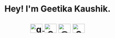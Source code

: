 <h1 align="center"> Hey! I'm Geetika Kaushik. 
<!--   <img src="https://media.giphy.com/media/hvRJCLFzcasrR4ia7z/giphy.gif"> -->
  
<p align="center">
<a href="https://github.com/Geetika-2001" target="blank"><img align="center" src="https://raw.githubusercontent.com/rahuldkjain/github-profile-readme-generator/master/src/images/icons/Social/github.svg" alt="geetika-2001" height="30" width="40"/>  </a>
<a href="https://www.linkedin.com/in/geetika-kaushik-a111681b8/" target="blank"><img align="center" src="https://raw.githubusercontent.com/rahuldkjain/github-profile-readme-generator/master/src/images/icons/Social/linked-in-alt.svg" alt="Geetikakaushik" height="30" width="40" /></a>
<a href="https://medium.com/@geetikakaushik2020" target="blank"><img align="center" src="https://raw.githubusercontent.com/rahuldkjain/github-profile-readme-generator/master/src/images/icons/Social/medium.svg" alt="@geetikakaushik20" height="30" width="40" /></a>
<a href="https://twitter.com/GeetikaKaushik5" target="blank"><img align="center" src="https://raw.githubusercontent.com/rahuldkjain/github-profile-readme-generator/master/src/images/icons/Social/twitter.svg" alt="Geetikakaushik5" height="30" width="40" /></a></h1>
<!--
**Geetika-2001/Geetika-2001** is a ✨ _special_ ✨ repository because its `README.md` (this file) appears on your GitHub profile.
<div align="center">

I am a Machine Learning Enthusiast with a deep interest in Problem Solving. As a 'software engineer in process', I am obsessed with the idea that software and technology can bring impactful change and transform people's lives.

<img height="180em" src="https://github-profile-summary-cards.vercel.app/api/cards/profile-details?username=Geetika-2001&theme=github_dark" />
<img height="180em" src="https://github-profile-summary-cards.vercel.app/api/cards/repos-per-language?username=Geetika-2001&theme=github_dark"  />
<img height="180em" src="https://github-profile-summary-cards.vercel.app/api/cards/most-commit-language?username=Geetika-2001&theme=github_dark"  />
<img height="180em" src="https://github-profile-summary-cards.vercel.app/api/cards/stats?username=Geetika-2001&theme=github_dark"/>
<img height="180em" src="https://github-profile-summary-cards.vercel.app/api/cards/productive-time?username=Geetika-2001&theme=github_dark" />
</div>
<!--
<div align="center">
<img height="180em" src="https://github-profile-summary-cards.vercel.app/api/cards/profile-details?username=Geetika-2001&theme=github_dark" />
<img height="180em" src="https://github-readme-stats.vercel.app/api?username=Geetika-2001&hide=issues&count_private=true&show_icons=true&theme=calm" />
[![Top Langs](https://github-readme-stats.vercel.app/api/top-langs/?username=Geetika-2001&layout=compact&theme=calm)](https://github.com/Gaurisha21/github-readme-stats)
</div>
Here are some ideas to get you started:

- 🔭 I’m currently working on ...
- 🌱 I’m currently learning ...
- 👯 I’m looking to collaborate on ...
- 🤔 I’m looking for help with ...
- 💬 Ask me about ...
- 📫 How to reach me: ...
- 😄 Pronouns: ...
- ⚡ Fun fact: ...
-->
